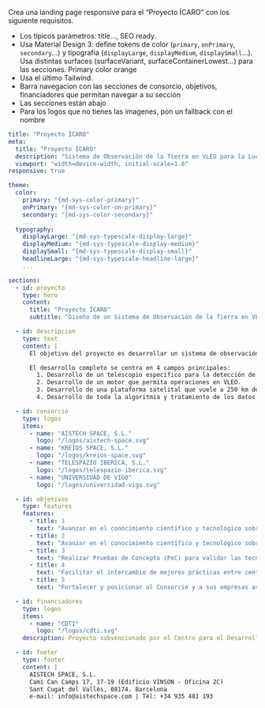Crea una landing page responsive para el “Proyecto ÍCARO” con los siguiente requisitos.

- Los típicos parámetros: title..., SEO ready.
- Usa Material Design 3: define tokens de color (`primary`, `onPrimary`, `secondary`...) y tipografía (`displayLarge`, `displayMedium`, `displaySmall`...). Usa distintas surfaces (surfaceVariant, surfaceContainerLowest...) para las secciones. Primary color orange
- Usa el último Tailwind.
- Barra navegacion con las secciones de consorcio, objetivos, financiadores que permitan navegar a su sección
- Las secciones están abajo
- Para los logos que no tienes las imagenes, pon un fallback con el nombre

```yaml
title: "Proyecto ÍCARO"
meta:
  title: "Proyecto ÍCARO"
  description: "Sistema de Observación de la Tierra en VLEO para la Lucha Contra Incendios"
  viewport: "width=device-width, initial-scale=1.0"
responsive: true

theme:
  color:
    primary: "{md-sys-color-primary}"
    onPrimary: "{md-sys-color-on-primary}"
    secondary: "{md-sys-color-secondary}"
    ...
  typography:
    displayLarge: "{md-sys-typescale-display-large}"
    displayMedium: "{md-sys-typescale-display-medium}"
    displaySmall: "{md-sys-typescale-display-small}"
    headlineLarge: "{md-sys-typescale-headline-large}"
    ...

sections:
  - id: proyecto
    type: hero
    content:
      title: "Proyecto ÍCARO"
      subtitle: "Diseño de un Sistema de Observación de la Tierra en VLEO para la Lucha Contra Incendios"

  - id: descripcion
    type: text
    content: |
      El objetivo del proyecto es desarrollar un sistema de observación de la tierra que opere en órbita muy baja (250 km), lo que permite tener una muy alta resolución de imágenes en las bandas espectrales específicas que permitan la detección de incendios forestales.

      El desarrollo completo se centra en 4 campos principales:
        1. Desarrollo de un telescopio específico para la detección de incendios.
        2. Desarrollo de un motor que permita operaciones en VLEO.
        3. Desarrollo de una plataforma satelital que vuele a 250 km de altura.
        4. Desarrollo de toda la algoritmia y tratamiento de los datos obtenidos por el sistema.

  - id: consorcio
    type: logos
    items:
      - name: "AISTECH SPACE, S.L."
        logo: "/logos/aistech-space.svg"
      - name: "KREIOS SPACE, S.L."
        logo: "/logos/kreios-space.svg"
      - name: "TELESPAZIO IBERICA, S.L."
        logo: "/logos/telespazio-iberica.svg"
      - name: "UNIVERSIDAD DE VIGO"
        logo: "/logos/universidad-vigo.svg"

  - id: objetivos
    type: features
    features:
      - title: 1
        text: "Avanzar en el conocimiento científico y tecnológico sobre la observación satelital de la Tierra y su aplicación en la monitorización de incendios forestales."
      - title: 2
        text: "Avanzar en el conocimiento científico y tecnológico sobre las órbitas terrestres muy bajas (VLEO) y la capacidad tecnológica de operación en este entorno."
      - title: 3
        text: "Realizar Pruebas de Concepto (PoC) para validar las tecnologías investigadas hasta TRL5, específicamente el telescopio, el motor y la plataforma satelital."
      - title: 4
        text: "Facilitar el intercambio de mejores prácticas entre centros de conocimiento y empresas, fomentando una colaboración efectiva para la industrialización y comercialización de los resultados."
      - title: 5
        text: "Fortalecer y posicionar al Consorcio y a sus empresas asociadas como líderes en sus respectivos ámbitos, permitiendo su participación activa en iniciativas internacionales y cooperación con agencias de gestión de incendios."

  - id: financiadores
    type: logos
    items:
      - name: "CDTI"
        logo: "/logos/cdti.svg"
    description: Proyecto subvencionado por el Centro para el Desarrollo Tecnológico y la Innovación E.P.E., (CDTI) mediante la concesión de ayudas destinadas al “Programa Tecnológico Espacial” en el marco del Plan de Recuperación, Transformación y Resiliencia (PERTEs Aeroespacial y de Salud de Vanguardia)

  - id: footer
    type: footer
    content: |
      AISTECH SPACE, S.L.
      Cami Can Camps 17, 17-19 (Edificio VINSON - Oficina 2C)
      Sant Cugat del Vallès, 08174. Barcelona
      e-mail: info@aistechspace.com | Tel: +34 935 481 193
```